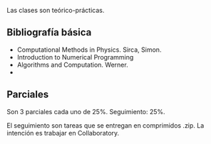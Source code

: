 Las clases son teórico-prácticas.

## Bibliografía básica

- Computational Methods in Physics. Sirca, Simon.
- Introduction to Numerical Programming
- Algorithms and Computation. Werner.
- 

## Parciales

Son 3 parciales cada uno de 25%. Seguimiento: 25%.

El seguimiento son tareas que se entregan en comprimidos .zip. La intención es trabajar en Collaboratory. 

